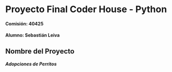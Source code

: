 # Proyecto Final Coder House - Python

#### Comisión: 40425
#### Alumno: Sebastián Leiva

## Nombre del Proyecto

##### Adopciones de Perritos